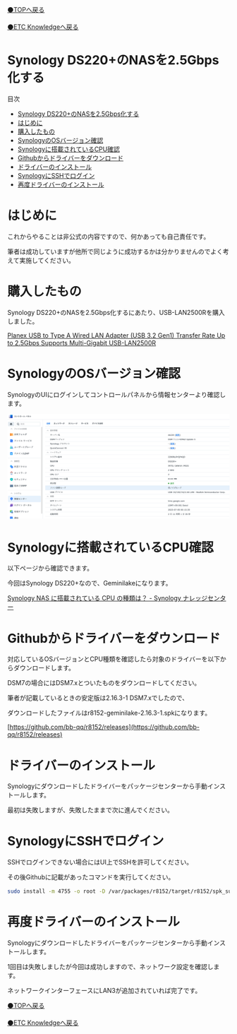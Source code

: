 [⚫️TOPへ戻る](https://actmotech.xyz/)

[⚫️ETC Knowledgeへ戻る](/ETC/top)

# Synology DS220+のNASを2.5Gbps化する

目次
- [Synology DS220+のNASを2.5Gbps化する](#synology-ds220のnasを25gbps化する)
- [はじめに](#はじめに)
- [購入したもの](#購入したもの)
- [SynologyのOSバージョン確認](#synologyのosバージョン確認)
- [Synologyに搭載されているCPU確認](#synologyに搭載されているcpu確認)
- [Githubからドライバーをダウンロード](#githubからドライバーをダウンロード)
- [ドライバーのインストール](#ドライバーのインストール)
- [SynologyにSSHでログイン](#synologyにsshでログイン)
- [再度ドライバーのインストール](#再度ドライバーのインストール)

# はじめに

これからやることは非公式の内容ですので、何かあっても自己責任です。

筆者は成功していますが他所で同じように成功するかは分かりませんのでよく考えて実施してください。

# 購入したもの

Synology DS220+のNASを2.5Gbps化するにあたり、USB-LAN2500Rを購入しました。

[Planex USB to Type A Wired LAN Adapter (USB 3.2 Gen1) Transfer Rate Up to 2.5Gbps Supports Multi-Gigabit USB-LAN2500R](https://www.amazon.co.jp/gp/product/B07SC6DGQL/ref=ppx_yo_dt_b_asin_title_o00_s00?ie=UTF8&psc=1)

# SynologyのOSバージョン確認

SynologyのUIにログインしてコントロールパネルから情報センターより確認します。

![](/ETC/Synology_DS220+のNASを2.5Gbps化する/image01.png)

# Synologyに搭載されているCPU確認

以下ページから確認できます。

今回はSynology DS220+なので、Geminilakeになります。

[Synology NAS に搭載されている CPU の種類は？ - Synology ナレッジセンター](https://kb.synology.com/ja-jp/DSM/tutorial/What_kind_of_CPU_does_my_NAS_have)

# Githubからドライバーをダウンロード

対応しているOSバージョンとCPU種類を確認したら対象のドライバーを以下からダウンロードします。

DSM7の場合にはDSM7.xとついたものをダウンロードしてください。

筆者が記載しているときの安定版は2.16.3-1 DSM7.xでしたので、

ダウンロードしたファイルはr8152-geminilake-2.16.3-1.spkになります。

[https://github.com/bb-qq/r8152/releases](https://github.com/bb-qq/r8152/releases)

# ドライバーのインストール

Synologyにダウンロードしたドライバーをパッケージセンターから手動インストールします。

最初は失敗しますが、失敗したままで次に進んでください。

# SynologyにSSHでログイン

SSHでログインできない場合にはUI上でSSHを許可してください。

その後Githubに記載があったコマンドを実行してください。

```bash
sudo install -m 4755 -o root -D /var/packages/r8152/target/r8152/spk_su /opt/sbin/spk_su
```

# 再度ドライバーのインストール

Synologyにダウンロードしたドライバーをパッケージセンターから手動インストールします。

1回目は失敗しましたが今回は成功しますので、ネットワーク設定を確認します。

ネットワークインターフェースにLAN3が追加されていれば完了です。

[⚫️TOPへ戻る](https://actmotech.xyz/)

[⚫️ETC Knowledgeへ戻る](/ETC/top)